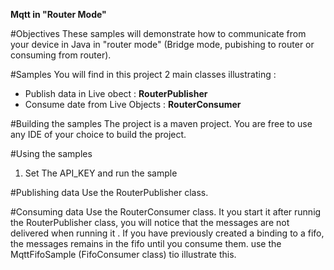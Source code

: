 **Mqtt in "Router Mode"**

#Objectives
These samples will demonstrate how to communicate from your device in Java in "router mode" (Bridge mode, pubishing to router or consuming from router). 

#Samples
You will find in this project 2 main classes illustrating :

- Publish data  in Live obect : **RouterPublisher**
- Consume date from Live Objects : **RouterConsumer**

#Building the samples
The project is a maven project. You are free to use any IDE of your choice to build the project.

#Using the samples

1. Set The API_KEY and run the sample

#Publishing data
Use the RouterPublisher class. 

#Consuming data
Use the RouterConsumer class. It you start it after runnig the RouterPublisher class, you will notice that the messages are not delivered when running it .
If you have previously created a binding to a fifo, the messages remains in the fifo until you consume them. use the MqttFifoSample (FifoConsumer class) tio illustrate this.
